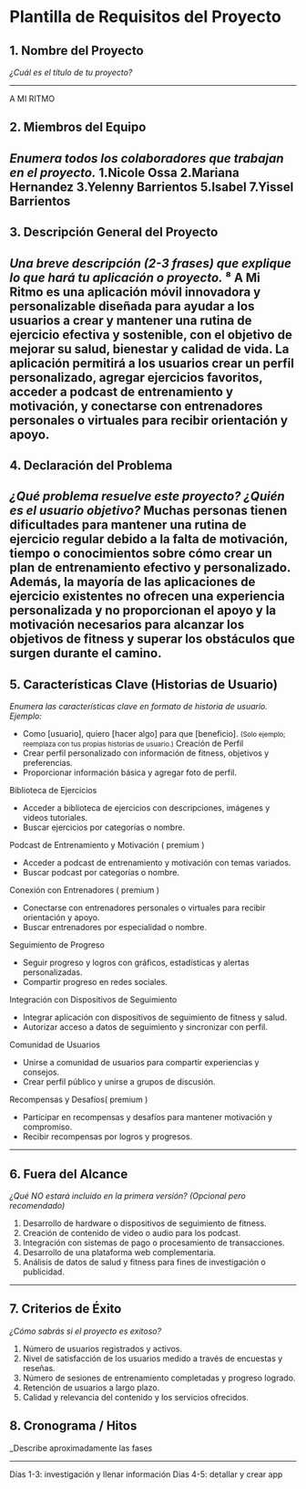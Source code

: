 # Plantilla de Requisitos del Proyecto

## 1. Nombre del Proyecto  
_¿Cuál es el título de tu proyecto?_

---
 A MI RITMO
## 2. Miembros del Equipo  
_Enumera todos los colaboradores que trabajan en el proyecto._
1.Nicole Ossa
2.Mariana Hernandez 
3.Yelenny Barrientos 
5.Isabel
7.Yissel Barrientos 
---

## 3. Descripción General del Proyecto  
_Una breve descripción (2-3 frases) que explique lo que hará tu aplicación o proyecto._
⁸
 A Mi Ritmo es una aplicación móvil innovadora y personalizable diseñada para ayudar a los usuarios a crear y mantener una rutina de ejercicio efectiva y sostenible, con el objetivo de mejorar su salud, bienestar y calidad de vida. La aplicación permitirá a los usuarios crear un perfil personalizado, agregar ejercicios favoritos, acceder a podcast de entrenamiento y motivación, y conectarse con entrenadores personales o virtuales para recibir orientación y apoyo.
---

## 4. Declaración del Problema  
_¿Qué problema resuelve este proyecto? ¿Quién es el usuario objetivo?_
Muchas personas tienen dificultades para mantener una rutina de ejercicio regular debido a la falta de motivación, tiempo o conocimientos sobre cómo crear un plan de entrenamiento efectivo y personalizado. Además, la mayoría de las aplicaciones de ejercicio existentes no ofrecen una experiencia personalizada y no proporcionan el apoyo y la motivación necesarios para alcanzar los objetivos de fitness y superar los obstáculos que surgen durante el camino.
---

## 5. Características Clave (Historias de Usuario)  
_Enumera las características clave en formato de historia de usuario. Ejemplo:_  
- Como [usuario], quiero [hacer algo] para que [beneficio].
  <small>(Solo ejemplo; reemplaza con tus propias historias de usuario.)</small>
Creación de Perfil
- Crear perfil personalizado con información de fitness, objetivos y preferencias.
- Proporcionar información básica y agregar foto de perfil.

Biblioteca de Ejercicios
- Acceder a biblioteca de ejercicios con descripciones, imágenes y videos tutoriales.
- Buscar ejercicios por categorías o nombre.

Podcast de Entrenamiento y Motivación ( premium )
- Acceder a podcast de entrenamiento y motivación con temas variados.
- Buscar podcast por categorías o nombre.

Conexión con Entrenadores ( premium )
- Conectarse con entrenadores personales o virtuales para recibir orientación y apoyo.
- Buscar entrenadores por especialidad o nombre.

Seguimiento de Progreso
- Seguir progreso y logros con gráficos, estadísticas y alertas personalizadas.
- Compartir progreso en redes sociales.

Integración con Dispositivos de Seguimiento
- Integrar aplicación con dispositivos de seguimiento de fitness y salud.
- Autorizar acceso a datos de seguimiento y sincronizar con perfil.

 Comunidad de Usuarios
- Unirse a comunidad de usuarios para compartir experiencias y consejos.
- Crear perfil público y unirse a grupos de discusión.

Recompensas y Desafíos( premium ) 
- Participar en recompensas y desafíos para mantener motivación y compromiso.
- Recibir recompensas por logros y progresos.
---

## 6. Fuera del Alcance  
_¿Qué NO estará incluido en la primera versión? (Opcional pero recomendado)_
1. Desarrollo de hardware o dispositivos de seguimiento de fitness.
2. Creación de contenido de video o audio para los podcast.
3. Integración con sistemas de pago o procesamiento de transacciones.
4. Desarrollo de una plataforma web complementaria.
5. Análisis de datos de salud y fitness para fines de investigación o publicidad.
---

## 7. Criterios de Éxito  
_¿Cómo sabrás si el proyecto es exitoso?_
1. Número de usuarios registrados y activos.
2. Nivel de satisfacción de los usuarios medido a través de encuestas y reseñas.
3. Número de sesiones de entrenamiento completadas y progreso logrado.
4. Retención de usuarios a largo plazo.
5. Calidad y relevancia del contenido y los servicios ofrecidos.
## 8. Cronograma / Hitos  
_Describe aproximadamente las fases
  
---
Días 1-3: investigación y llenar información 
Dias 4-5: detallar y crear app

